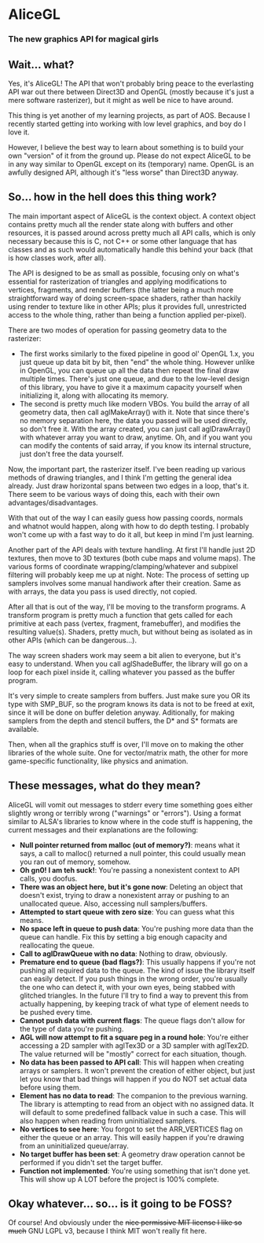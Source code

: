 # AliceGL
### The new graphics API for magical girls

## Wait... what?

Yes, it's AliceGL! The API that won't probably bring peace to the everlasting
API war out there between Direct3D and OpenGL (mostly because it's just a mere
software rasterizer), but it might as well be nice to have around.

This thing is yet another of my learning projects, as part of AOS. Because I
recently started getting into working with low level graphics, and boy do I
love it.

However, I believe the best way to learn about something is to build your own
"version" of it from the ground up. Please do not expect AliceGL to be in any
way similar to OpenGL except on its (temporary) name. OpenGL is an awfully
designed API, although it's "less worse" than Direct3D anyway.

## So... how in the hell does this thing work?

The main important aspect of AliceGL is the context object. A context object
contains pretty much all the render state along with buffers and other
resources, it is passed around across pretty much all API calls, which is only
necessary because this is C, not C++ or some other language that has classes
and as such would automatically handle this behind your back (that is how
classes work, after all).

The API is designed to be as small as possible, focusing only on what's
essential for rasterization of triangles and applying modifications to
vertices, fragments, and render buffers (the latter being a much more
straightforward way of doing screen-space shaders, rather than hackily using
render to texture like in other APIs; plus it provides full, unrestricted
access to the whole thing, rather than being a function applied per-pixel).

There are two modes of operation for passing geometry data to the rasterizer:
 - The first works similarly to the fixed pipeline in good ol' OpenGL 1.x, you
just queue up data bit by bit, then "end" the whole thing. However unlike in
OpenGL, you can queue up all the data then repeat the final draw multiple
times. There's just one queue, and due to the low-level design of this
library, you have to give it a maximum capacity yourself when initializing
it, along with allocating its memory.
 - The second is pretty much like modern VBOs. You build the array of all
geometry data, then call aglMakeArray() with it. Note that since there's no
memory separation here, the data you passed will be used directly, so don't
free it. With the array created, you can just call aglDrawArray() with whatever
array you want to draw, anytime. Oh, and if you want you can modify the
contents of said array, if you know its internal structure, just don't free the
data yourself.

Now, the important part, the rasterizer itself. I've been reading up various
methods of drawing triangles, and I think I'm getting the general idea already.
Just draw horizontal spans between two edges in a loop, that's it. There seem
to be various ways of doing this, each with their own advantages/disadvantages.

With that out of the way I can easily guess how passing coords, normals and
whatnot would happen, along with how to do depth testing. I probably won't
come up with a fast way to do it all, but keep in mind I'm just learning.

Another part of the API deals with texture handling. At first I'll handle just
2D textures, then move to 3D textures (both cube maps and volume maps). The
various forms of coordinate wrapping/clamping/whatever and subpixel filtering
will probably keep me up at night. Note: The process of setting up samplers
involves some manual handiwork after their creation. Same as with arrays, the
data you pass is used directly, not copied.

After all that is out of the way, I'll be moving to the transform programs. A
transform program is pretty much a function that gets called for each
primitive at each pass (vertex, fragment, framebuffer), and modifies the
resulting value(s). Shaders, pretty much, but without being as isolated as in
other APIs (which can be dangerous...).

The way screen shaders work may seem a bit alien to everyone, but it's easy to
understand. When you call aglShadeBuffer, the library will go on a loop for
each pixel inside it, calling whatever you passed as the buffer program.

It's very simple to create samplers from buffers. Just make sure you OR its
type with SMP_BUF, so the program knows its data is not to be freed at exit,
since it will be done on buffer deletion anyway. Aditionally, for making
samplers from the depth and stencil buffers, the D* and S* formats are
available.

Then, when all the graphics stuff is over, I'll move on to making the other
libraries of the whole suite. One for vector/matrix math, the other for more
game-specific functionality, like physics and animation.

## These messages, what do they mean?

AliceGL will vomit out messages to stderr every time something goes either
slightly wrong or terribly wrong ("warnings" or "errors"). Using a format
similar to ALSA's libraries to know where in the code stuff is happening, the
current messages and their explanations are the following:

- **Null pointer returned from malloc (out of memory?)**: means what it says, a
  call to malloc() returned a null pointer, this could usually mean you ran
  out of memory, somehow.
- **Oh gn0! I am teh suck!**: You're passing a nonexistent context to API
  calls, you doofus.
- **There was an object here, but it's gone now**: Deleting an object that
  doesn't exist, trying to draw a nonexistent array or pushing to an
  unallocated queue. Also, accessing null samplers/buffers.
- **Attempted to start queue with zero size**: You can guess what this means.
- **No space left in queue to push data**: You're pushing more data than the
  queue can handle. Fix this by setting a big enough capacity and reallocating
  the queue.
- **Call to aglDrawQueue with no data**: Nothing to draw, obviously.
- **Premature end to queue (bad flags?)**: This usually happens if you're not
  pushing all required data to the queue. The kind of issue the library itself
  can easily detect. If you push things in the wrong order, you're usually the
  one who can detect it, with your own eyes, being stabbed with glitched
  triangles. In the future I'll try to find a way to prevent this from actually
  happening, by keeping track of what type of element needs to be pushed every
  time.
- **Cannot push data with current flags**: The queue flags don't allow for the
  type of data you're pushing.
- **AGL will now attempt to fit a square peg in a round hole**: You're either
  accessing a 2D sampler with aglTex3D or a 3D sampler with aglTex2D. The
  value returned will be "mostly" correct for each situation, though.
- **No data has been passed to API call**: This will happen when creating
  arrays or samplers. It won't prevent the creation of either object, but just
  let you know that bad things will happen if you do NOT set actual data before
  using them.
- **Element has no data to read**: The companion to the previous warning. The
  library is attempting to read from an object with no assigned data. It will
  default to some predefined fallback value in such a case. This will also
  happen when reading from uninitialized samplers.
- **No vertices to see here**: You forgot to set the ARR_VERTICES flag on
  either the queue or an array. This will easily happen if you're drawing from
  an uninitialized queue/array.
- **No target buffer has been set**: A geometry draw operation cannot be
  performed if you didn't set the target buffer.
- **Function not implemented**: You're using something that isn't done yet.
  This will show up A LOT before the project is 100% complete.

## Okay whatever... so... is it going to be FOSS?

Of course! And obviously under the ~~nice permissive MIT license I like so
much~~ GNU LGPL v3, because I think MIT won't really fit here.
